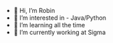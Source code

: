 - 👋 Hi, I’m Robin
- 👀 I’m interested in - Java/Python
- 🌱 I’m learning all the time
- 💞️ I’m currently working at Sigma

<!---
8Klaro8/8Klaro8 is a ✨ special ✨ repository because its `README.md` (this file) appears on your GitHub profile.
You can click the Preview link to take a look at your changes.
--->
